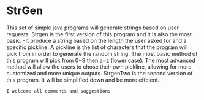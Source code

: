 StrGen
======



This set of simple java programs will generate strings based on user requests.
    Strgen is the first version of this program and it is also the most basic.
    -It produce a string based on the length the user asked for and a specific pickline.  A pickline is the list of characters   that the program will pick from in order to generate the random string.  The most basic method of this program will pick from 0~9 then a~z (lower case).  The most advanced method will allow the users to chose their own pickline, allowing for more customized and more unique outputs.
    StrgenTwo is the second version of this program.  It will be simplified down and be more effcient.
    
    
    
    I welcome all comments and suggestions
